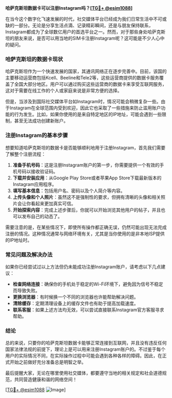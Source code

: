 **哈萨克斯坦数据卡可以注册Instagram吗？[[TG💪+ @esim1088](https://t.me/s/esim1088)]**

在当今这个数字化飞速发展的时代，社交媒体平台已经成为我们日常生活中不可或缺的一部分。无论是分享生活点滴、记录精彩瞬间，还是与朋友保持联系，Instagram都成为了全球数亿用户的首选平台之一。然而，对于那些身处哈萨克斯坦的朋友来说，是否可以用当地的SIM卡注册Instagram呢？这可能是不少人心中的疑问。

### 哈萨克斯坦的数据卡现状

哈萨克斯坦作为一个快速发展的国家，其通讯网络正在逐步完善中。目前，该国的主要移动运营商包括Kcell、Beeline和Tele2等，这些运营商提供的数据卡服务覆盖了全国大部分地区。用户可以通过购买这些运营商的数据卡来享受互联网服务，这对于需要在线工作的个人或家庭来说是非常方便的选择。

但是，当涉及到国际社交媒体平台如Instagram时，情况可能会稍微复杂一些。由于Instagram在全球范围内受到欢迎，因此它也采取了一些措施来防止滥用账户功能的行为发生。比如，如果你使用的是来自特定地区的IP地址，可能会遇到一些限制，甚至无法成功创建新账户。

### 注册Instagram的基本步骤

想要知道哈萨克斯坦的数据卡是否能够顺利地用于注册Instagram，首先我们需要了解整个注册流程：

1. **准备手机号码**：这是注册Instagram账户的第一步，你需要提供一个有效的手机号码以接收验证码。
2. **下载并安装应用**：从Google Play Store或者苹果App Store下载最新版本的Instagram应用程序。
3. **填写基本信息**：包括用户名、密码以及个人简介等内容。
4. **上传头像和个人照片**：虽然这不是强制性的要求，但拥有清晰的头像和相关照片会让你看起来更加真实可信。
5. **开始探索内容**：完成上述步骤后，你就可以开始浏览其他用户的帖子，并且也可以发布自己的动态了。

需要注意的是，在某些情况下，即使所有操作都正确无误，仍然可能出现无法完成注册的情况。这种情况通常与网络环境有关，尤其是当你使用的是非本地ISP提供的IP地址时。

### 常见问题及解决办法

如果你已经尝试过以上方法但仍未能成功注册Instagram账户，请考虑以下几点建议：

- **检查网络连接**：确保你的手机处于稳定的Wi-Fi环境下，避免因为信号不稳定而导致失败。
- **更换浏览器**：有时候换一个不同的浏览器也许能帮助解决问题。
- **清除缓存**：定期清理设备上的缓存文件也有助于提高加载速度。
- **联系客服**：如果上述方法均无效，可以尝试直接联系Instagram官方客服寻求帮助。

### 结论

总的来说，只要你的哈萨克斯坦数据卡能够正常连接到互联网，并且没有违反任何国家法律法规的前提下，理论上是可以用来注册Instagram账户的。不过鉴于每个用户的实际情况不同，在实际操作过程中可能会遇到各种各样的障碍。因此，在正式开始之前做好充分准备总是明智之举。

最后提醒大家，无论在哪里使用社交媒体，都要遵守当地的相关规定和社会道德规范，共同营造健康和谐的网络空间！

[[TG💪+ @esim1088](https://t.me/s/esim1088) ![Image](https://i.postimg.cc/4NQfJmqS/Snipaste-2025-05-13-00-14-12.png)]